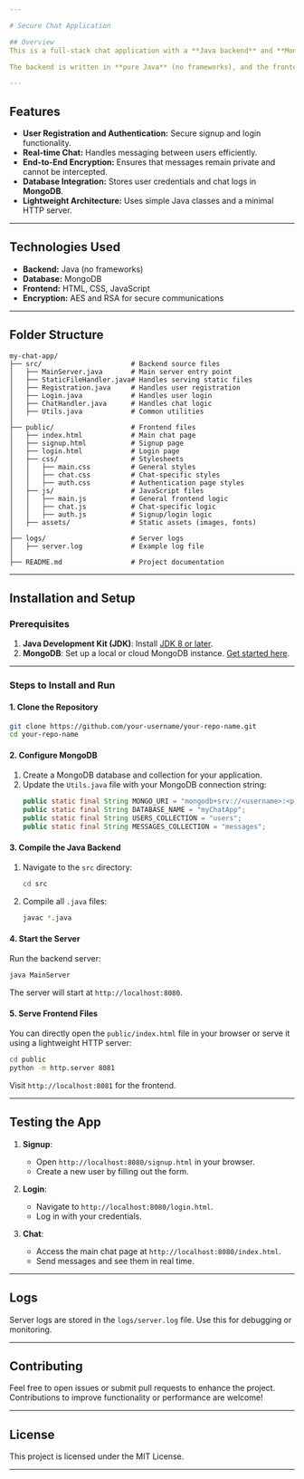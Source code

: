 ```yaml
---

# Secure Chat Application

## Overview
This is a full-stack chat application with a **Java backend** and **MongoDB database** for secure and scalable user communication. It supports essential features like **real-time messaging**, **user authentication**, and **end-to-end encryption** for ensuring message privacy.

The backend is written in **pure Java** (no frameworks), and the frontend consists of **HTML**, **CSS**, and **JavaScript**, neatly structured for maintainability and performance.

---
```


## Features
- **User Registration and Authentication:** Secure signup and login functionality.
- **Real-time Chat:** Handles messaging between users efficiently.
- **End-to-End Encryption:** Ensures that messages remain private and cannot be intercepted.
- **Database Integration:** Stores user credentials and chat logs in **MongoDB**.
- **Lightweight Architecture:** Uses simple Java classes and a minimal HTTP server.

---

## Technologies Used
- **Backend:** Java (no frameworks)
- **Database:** MongoDB
- **Frontend:** HTML, CSS, JavaScript
- **Encryption:** AES and RSA for secure communications

---

## Folder Structure
```
my-chat-app/
├── src/                      # Backend source files
│   ├── MainServer.java       # Main server entry point
│   ├── StaticFileHandler.java# Handles serving static files
│   ├── Registration.java     # Handles user registration
│   ├── Login.java            # Handles user login
│   ├── ChatHandler.java      # Handles chat logic
│   ├── Utils.java            # Common utilities
│
├── public/                   # Frontend files
│   ├── index.html            # Main chat page
│   ├── signup.html           # Signup page
│   ├── login.html            # Login page
│   ├── css/                  # Stylesheets
│   │   ├── main.css          # General styles
│   │   ├── chat.css          # Chat-specific styles
│   │   ├── auth.css          # Authentication page styles
│   ├── js/                   # JavaScript files
│   │   ├── main.js           # General frontend logic
│   │   ├── chat.js           # Chat-specific logic
│   │   ├── auth.js           # Signup/login logic
│   ├── assets/               # Static assets (images, fonts)
│
├── logs/                     # Server logs
│   ├── server.log            # Example log file
│
├── README.md                 # Project documentation
```

---

## Installation and Setup

### Prerequisites
1. **Java Development Kit (JDK)**: Install [JDK 8 or later](https://www.oracle.com/java/technologies/javase-downloads.html).
2. **MongoDB**: Set up a local or cloud MongoDB instance. [Get started here](https://www.mongodb.com/docs/manual/installation/).

---

### Steps to Install and Run

#### 1. Clone the Repository
```bash
git clone https://github.com/your-username/your-repo-name.git
cd your-repo-name
```

#### 2. Configure MongoDB
1. Create a MongoDB database and collection for your application.
2. Update the `Utils.java` file with your MongoDB connection string:
   ```java
   public static final String MONGO_URI = "mongodb+srv://<username>:<password>@cluster0.mongodb.net/myChatApp";
   public static final String DATABASE_NAME = "myChatApp";
   public static final String USERS_COLLECTION = "users";
   public static final String MESSAGES_COLLECTION = "messages";
   ```

#### 3. Compile the Java Backend
1. Navigate to the `src` directory:
   ```bash
   cd src
   ```
2. Compile all `.java` files:
   ```bash
   javac *.java
   ```

#### 4. Start the Server
Run the backend server:
```bash
java MainServer
```
The server will start at `http://localhost:8080`.

#### 5. Serve Frontend Files
You can directly open the `public/index.html` file in your browser or serve it using a lightweight HTTP server:
```bash
cd public
python -m http.server 8081
```
Visit `http://localhost:8081` for the frontend.

---

## Testing the App
1. **Signup**:
   - Open `http://localhost:8080/signup.html` in your browser.
   - Create a new user by filling out the form.

2. **Login**:
   - Navigate to `http://localhost:8080/login.html`.
   - Log in with your credentials.

3. **Chat**:
   - Access the main chat page at `http://localhost:8080/index.html`.
   - Send messages and see them in real time.

---

## Logs
Server logs are stored in the `logs/server.log` file. Use this for debugging or monitoring.

---

## Contributing
Feel free to open issues or submit pull requests to enhance the project. Contributions to improve functionality or performance are welcome!

---

## License
This project is licensed under the MIT License.

---
